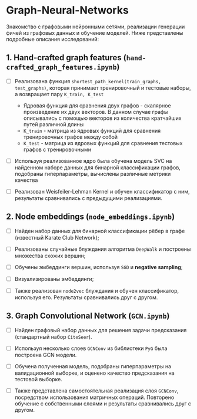 # Graph-Neural-Networks
Знакомство с графовыми нейронными сетями, реализации генерации фичей из графовых данных и обучение моделей. Ниже представлены подробные описания исследований:

## 1. Hand-crafted graph features (`hand-crafted_graph_features.ipynb`)

- [ ] Реализована функция `shortest_path_kernel(train_graphs, test_graphs)`, которая принимает тренировочный и тестовые наборы, а возвращает пару `K_train, K_test`
  - Ядровая функция для сравнения двух графов - скалярное произведение их двух векторов. В данном случае графы описывались с помощью векторов из количества кратчайших путей различной длины
  - `K_train` - матрица из ядровых функций для сравнения тренировочных графов между собой
  - `K_test` - матрица из ядровых функций для сравнения тестовых графов с тренировочными
- [ ] Используя реализованное ядро была обучена модель SVC на найденном наборе данных для бинарной классификации графов, подобраны гиперпараметры, вычислены различные метрики качества
- [ ] Реализован Weisfeiler-Lehman Kernel и обучен классификатор с ним, результаты сравнивались с предыдущими реализациями.


## 2. Node embeddings (`node_embeddings.ipynb`)

- [ ] Найден набор данных для бинарной классификации рёбер в графе (известный Karate Club Network);
- [ ] Реализованы случайные блуждания алгоритма `DeepWalk` и построены множества схожих вершин;
- [ ] Обучены эмбеддинги вершин, используя `SGD` и **negative sampling**;
- [ ] Визуализированы эмбеддинги;
- [ ] Также реализован `node2vec` блуждания и обучен классификатор, используя его. Результаты сравнивались друг с другом.


## 3. Graph Convolutional Network (`GCN.ipynb`)

- [ ] Найден графовый набор данных для решения задачи предсказания (стандартный набор `CiteSeer`).
- [ ] Используя несколько слоев `GCNConv` из библиотеки `PyG` была построена GCN модели.
- [ ] Обучена полученная модель, подобраны гиперпараметры на валидационной выборке, и оценено качество предсказания на тестовой выборке.
- [ ] Также представлена самостоятельная реализация слоя `GCNConv`, посредством использования матричных операций. Повторено обучение с собственными слоями и результаты сравнивались друг с другом.

